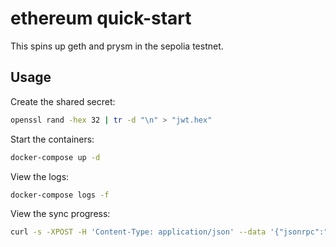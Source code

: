 # ethereum quick-start

This spins up geth and prysm in the sepolia testnet.

## Usage

Create the shared secret:

```bash
openssl rand -hex 32 | tr -d "\n" > "jwt.hex"
```

Start the containers:

```bash
docker-compose up -d
```

View the logs:

```bash
docker-compose logs -f
```

View the sync progress:

```bash
curl -s -XPOST -H 'Content-Type: application/json' --data '{"jsonrpc":"2.0","method":"eth_syncing","params":[],"id":1}' http://127.0.0.1:8545
```

